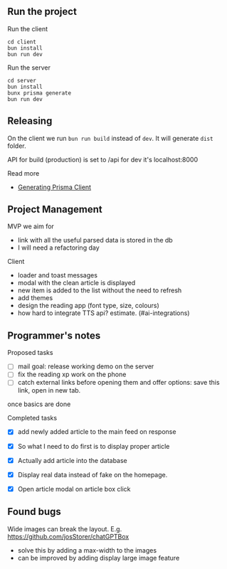 ## Run the project

Run the client
```
cd client
bun install
bun run dev
```

Run the server
```
cd server
bun install
bunx prisma generate
bun run dev
```

## Releasing
On the client we run `bun run build` instead of `dev`. It will generate `dist` folder.

API for build (production) is set to /api
for dev it's localhost:8000


Read more
- [Generating Prisma Client](https://www.prisma.io/docs/concepts/components/prisma-client/working-with-prismaclient/generating-prisma-client)


## Project Management

MVP we aim for 
- link with all the useful parsed data is stored in the db
- I will need a refactoring day

Client
- loader and toast messages
- modal with the clean article is displayed 
- new item is added to the list without the need to refresh
- add themes
- design the reading app (font type, size, colours)
- how hard to integrate TTS api? estimate. (#ai-integrations)

## Programmer's notes

Proposed tasks
-[ ] mail goal: release working demo on the server
-[ ] fix the reading xp work on the phone
-[ ] catch external links before opening them and offer options: save this link, open in new tab.

once basics are done

Completed tasks
-[x] add newly added article to the main feed on response
-[x] So what I need to do first is to display proper article
-[x] Actually add article into the database
-[x] Display real data instead of fake on the homepage. 
-[x] Open article modal on article box click


## Found bugs
Wide images can break the layout. E.g. https://github.com/josStorer/chatGPTBox
- solve this by adding a max-width to the images
- can be improved by adding display large image feature